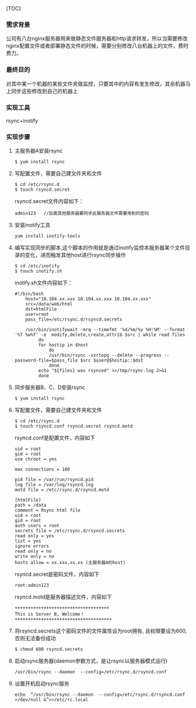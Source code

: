 [TOC]
### 需求背景
公司有八台nginx服务器用来做静态文件服务器和http请求转发，所以当需要修改nginx配置文件或者部署静态文件的时候，需要分别修改八台机器上的文件，费时费力。

### 最终目的
对其中某一个机器的某些文件夹做监控，只要其中的内容有发生修改，其余机器马上同步这些修改到自己的机器上

### 实现工具
rsync+inotify

### 实现步骤


1. 主服务器A安装rsync

   ```
   $ yum install rsync
   ```

2. 写配置文件，需要自己建文件夹和文件

   ```
   $ cd /etc/rsync.d
   $ touch rsyncd.secret
   ```

   rsyncd.secret文件内容如下：

   ```
   admin123   //后面其他服务器要同步此服务器文件需要用到的密码
   ```

3. 安装inotify工具

   ```
   yum install inotify-tools
   ```

4. 编写实现同步的脚本,这个脚本的作用就是通过inotify监控本服务器某个文件目录的变化，进而触发其他host进行rsync同步操作

   ```
   $ cd /etc/inotify
   $ touch inotify.sh
   ```

   inotify.sh文件内容如下：

   ```
   #!/bin/bash
       host="10.104.xx.xxx 10.104.xx.xxx 10.104.xx.xxx"
       src=/data/web/html
       dst=htmlFile
       user=root
       pass_file=/etc/rsync.d/rsyncd.secrets

       /usr/bin/inotifywait -mrq --timefmt '%d/%m/%y %H:%M' --format '%T %w%f' -e  modify,delete,create,attrib $src | while read files
            do
            for hostip in $host
                do
                /usr/bin/rsync -vzrtopg --delete --progress --password-file=$pass_file $src $user@$hostip::$dst    
                done
            echo "${files} was rsynced" >>/tmp/rsync.log 2>&1
            done
   ```

5. 同步服务器B、C、D安装rsync

   ```
   $ yum install rsync
   ```

6. 写配置文件，需要自己建文件夹和文件

   ```
   $ cd /etc/rsync.d
   $ touch rsyncd.conf rsyncd.secret rsyncd.motd
   ```

   rsyncd.conf是配置文件，内容如下

   ```
   uid = root
   gid = root
   use chroot = yes

   max connections = 100

   pid file = /var/run/rsyncd.pid
   log file = /var/log/rsyncd.log
   motd file = /etc/rsync.d/rsyncd.motd

   [htmlFile]
   path = /data 
   comment = Rsync html file
   uid = root
   gid = root
   auth users = root
   secrets file = /etc/rsync.d/rsyncd.secrets
   read only = yes
   list = yes
   ignore errors
   read only = no
   write only = no
   hosts allow = xx.xxx.xx.xx (主服务器A的host)
   ```

   rsyncd.secret是密码文件，内容如下

   ```
   root:admin123
   ```

   rsyncd.motd是服务器描述文件，内容如下

   ```
   ++++++++++++++++++++++++++++++++++++
   This is Server B, Welcome！
   +++++++++++++++++++++++++++++++++++++
   ```

7. 将rsyncd.secrets这个密码文件的文件属性设为root拥有, 且权限要设为600, 否则无法备份成功

   ```
   $ chmod 600 rsyncd.secrets
   ```

8. 启动rsync服务器(daemon参数方式，是让rsync以服务器模式运行)

   ```
   /usr/bin/rsync --daemon  --config=/etc/rsync.d/rsyncd.conf 
   ```

9. 设置开机启动rsync服务

   ```
   echo  “/usr/bin/rsync --daemon  --config=/etc/rsync.d/rsyncd.conf >/dev/null &”>>/etc/rc.local
   ```